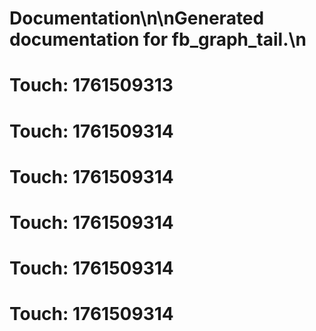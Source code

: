 # Documentation\n\nGenerated documentation for fb_graph_tail.\n

# Touch: 1761509313

# Touch: 1761509314

# Touch: 1761509314

# Touch: 1761509314

# Touch: 1761509314

# Touch: 1761509314
